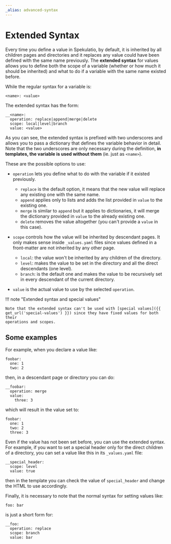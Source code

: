 ```yaml
---
_alias: advanced-syntax
---
```


Extended Syntax
===============

Every time you define a value in Spekulatio, by default, it is inherited by all
children pages and directories and it replaces any value could have been defined
with the same name previously. The **extended syntax** for values allows you to
define both the scope of a variable (whether or how much it should be inherited)
and what to do if a variable with the same name existed before.

While the regular syntax for a variable is:

    <name>: <value>

The extended syntax has the form:

    __<name>:
      operation: replace|append|merge|delete
      scope: local|level|branch
      value: <value>

As you can see, the extended syntax is prefixed with two underscores and allows
you to pass a dictionary that defines the variable behavior in detail. Note that
the two underscores are only necessary during the definition, **in templates,
the variable is used without them** (ie. just as `<name>`).

These are the possible options to use:

* `operation` lets you define what to do with the variable if it existed
  previously.

    - `replace` is the default option, it means that the new value will replace
      any existing one with the same name.
    - `append` applies only to lists and adds the list provided in `value` to
      the existing one.
    - `merge` is similar to `append` but it applies to dictionaries, it will
      merge the dictionary provided in `value` to the already existing one.
    - `delete` removes the value altogether (you can't provide a `value` in this case).

* `scope` controls how the value will be inherited by descendant pages. It only
  makes sense inside `_values.yaml` files since values defined in a
  front-matter are not inherited by any other page.

    - `local`: the value won't be inherited by any children of the directory.
    - `level`: makes the value to be set in the directory and all the direct
      descendants (one level).
    - `branch`: is the default one and makes the value to be recursively set in
      every descendant of the current directory.

* `value` is the actual value to use by the selected `operation`.

!!! note "Extended syntax and special values"

    Note that the extended syntax can't be used with [special values]({{
    get_url('special-values') }}) since they have fixed values for both their
    operations and scopes.

Some examples
-------------

For example, when you declare a value like:

    foobar:
      one: 1
      two: 2

then, in a descendant page or directory you can do:

    __foobar:
      operation: merge
      value:
        three: 3

which will result in the value set to:

    foobar:
      one: 1
      two: 2
      three: 3

Even if the value has not been set before, you can use the extended syntax. For
example, if you want to set a special header only for the direct children of a
directory, you can set a value like this in its `_values.yaml` file:

    __special_header:
      scope: level
      value: true

then in the template you can check the value of `special_header` and change the
HTML to use accordingly.

Finally, it is necessary to note that the normal syntax for setting values like:

    foo: bar

is just a short form for:

    __foo:
      operation: replace
      scope: branch
      value: bar

